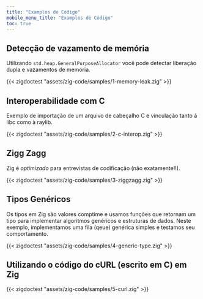 ```yaml
---
title: "Examplos de Código"
mobile_menu_title: "Examplos de Código"
toc: true
---
```


## Detecção de vazamento de memória
Utilizando `std.heap.GeneralPurposeAllocator` você pode detectar liberação dupla e vazamentos de memória.

{{< zigdoctest "assets/zig-code/samples/1-memory-leak.zig" >}}


## Interoperabilidade com C
Exemplo de importação de um arquivo de cabeçalho C e vinculação tanto à libc como à raylib.

{{< zigdoctest "assets/zig-code/samples/2-c-interop.zig" >}}


## Zigg Zagg
Zig é *optimizado* para entrevistas de codificação (não exatamente!!).

{{< zigdoctest "assets/zig-code/samples/3-ziggzagg.zig" >}}


## Tipos Genéricos
Os tipos em Zig são valores comptime e usamos funções que retornam um tipo para implementar algoritmos genéricos e estruturas de dados. Neste exemplo, implementamos uma fila (qeue) genérica simples e testamos seu comportamento.

{{< zigdoctest "assets/zig-code/samples/4-generic-type.zig" >}}


## Utilizando o código do cURL (escrito em C) em Zig

{{< zigdoctest "assets/zig-code/samples/5-curl.zig" >}}

